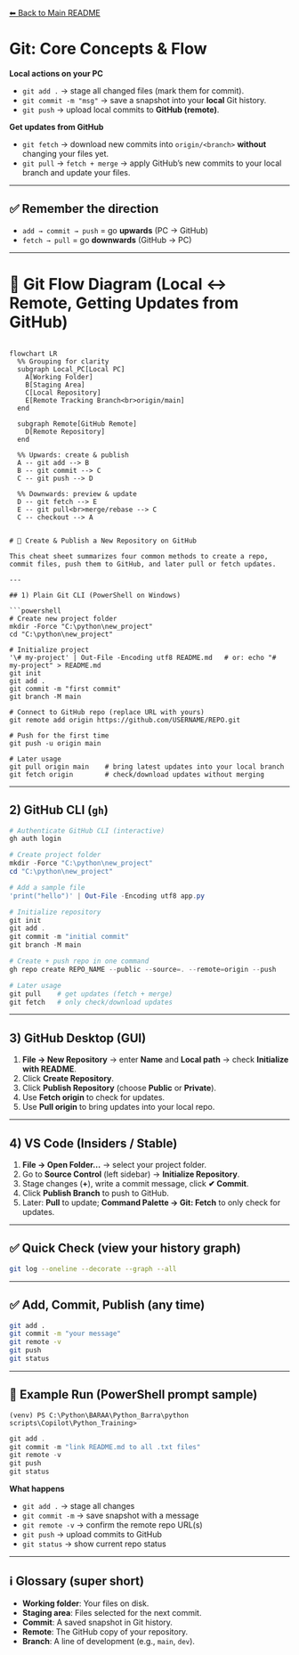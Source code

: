 [⬅ Back to Main README](../README.md)

# Git: Core Concepts & Flow

**Local actions on your PC**  
- `git add .` → stage all changed files (mark them for commit).  
- `git commit -m "msg"` → save a snapshot into your **local** Git history.  
- `git push` → upload local commits to **GitHub (remote)**.  

**Get updates from GitHub**  
- `git fetch` → download new commits into `origin/<branch>` **without** changing your files yet.  
- `git pull` → `fetch + merge` → apply GitHub’s new commits to your local branch and update your files.  

---

## ✅ Remember the direction

- `add → commit → push` = go **upwards** (PC → GitHub)  
- `fetch → pull` = go **downwards** (GitHub → PC)

---

# 🔹 Git Flow Diagram (Local ↔ Remote, Getting Updates from GitHub)

```mermaid

flowchart LR
  %% Grouping for clarity
  subgraph Local_PC[Local PC]
    A[Working Folder]
    B[Staging Area]
    C[Local Repository]
    E[Remote Tracking Branch<br>origin/main]
  end

  subgraph Remote[GitHub Remote]
    D[Remote Repository]
  end

  %% Upwards: create & publish
  A -- git add --> B
  B -- git commit --> C
  C -- git push --> D

  %% Downwards: preview & update
  D -- git fetch --> E
  E -- git pull<br>merge/rebase --> C
  C -- checkout --> A


# 📘 Create & Publish a New Repository on GitHub

This cheat sheet summarizes four common methods to create a repo, commit files, push them to GitHub, and later pull or fetch updates.

---

## 1) Plain Git CLI (PowerShell on Windows)

```powershell
# Create new project folder
mkdir -Force "C:\python\new_project"
cd "C:\python\new_project"

# Initialize project
'\# my-project' | Out-File -Encoding utf8 README.md   # or: echo "# my-project" > README.md
git init
git add .
git commit -m "first commit"
git branch -M main

# Connect to GitHub repo (replace URL with yours)
git remote add origin https://github.com/USERNAME/REPO.git

# Push for the first time
git push -u origin main

# Later usage
git pull origin main    # bring latest updates into your local branch
git fetch origin        # check/download updates without merging
```

---

## 2) GitHub CLI (`gh`)

```powershell
# Authenticate GitHub CLI (interactive)
gh auth login

# Create project folder
mkdir -Force "C:\python\new_project"
cd "C:\python\new_project"

# Add a sample file
'print("hello")' | Out-File -Encoding utf8 app.py

# Initialize repository
git init
git add .
git commit -m "initial commit"
git branch -M main

# Create + push repo in one command
gh repo create REPO_NAME --public --source=. --remote=origin --push

# Later usage
git pull    # get updates (fetch + merge)
git fetch   # only check/download updates
```

---

## 3) GitHub Desktop (GUI)

1. **File → New Repository** → enter **Name** and **Local path** → check **Initialize with README**.  
2. Click **Create Repository**.  
3. Click **Publish Repository** (choose **Public** or **Private**).  
4. Use **Fetch origin** to check for updates.  
5. Use **Pull origin** to bring updates into your local repo.

---

## 4) VS Code (Insiders / Stable)

1. **File → Open Folder…** → select your project folder.  
2. Go to **Source Control** (left sidebar) → **Initialize Repository**.  
3. Stage changes (**+**), write a commit message, click **✔ Commit**.  
4. Click **Publish Branch** to push to GitHub.  
5. Later: **Pull** to update; **Command Palette → Git: Fetch** to only check for updates.

---

## ✅ Quick Check (view your history graph)

```bash
git log --oneline --decorate --graph --all
```

---

## ✅ Add, Commit, Publish (any time)

```bash
git add .
git commit -m "your message"
git remote -v
git push
git status
```

---

## 🔁 Example Run (PowerShell prompt sample)

```text
(venv) PS C:\Python\BARAA\Python_Barra\python scripts\Copilot\Python_Training>
```

```powershell
git add .
git commit -m "link README.md to all .txt files"
git remote -v
git push
git status
```

**What happens**  
- `git add .` → stage all changes  
- `git commit -m` → save snapshot with a message  
- `git remote -v` → confirm the remote repo URL(s)  
- `git push` → upload commits to GitHub  
- `git status` → show current repo status

---

## ℹ️ Glossary (super short)
- **Working folder**: Your files on disk.  
- **Staging area**: Files selected for the next commit.  
- **Commit**: A saved snapshot in Git history.  
- **Remote**: The GitHub copy of your repository.  
- **Branch**: A line of development (e.g., `main`, `dev`).

